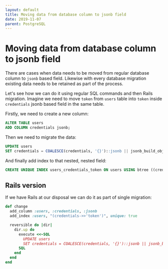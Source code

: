 ```yaml
---
layout: default
title: Moving data from database column to jsonb field
date: 2019-11-07
parent: PostgreSQL
---
```


# Moving data from database column to jsonb field

There are cases when data needs to be moved from regular database column to `jsonb` based field. Likewise with every database migration existing data needs to be retained as part of the process.

Let's see how we can do it using regular SQL commands and then Rails migration. Imagine we need to move `token` from `users` table into `token` inside `credentials` jsonb based field in the same table.

Firstly, we need to create a new column:

```sql
ALTER TABLE users
ADD COLUMN credentials jsonb;
```

Then we need to migrate the data:

```sql
UPDATE users
SET credentials = COALESCE(credentials, '{}')::jsonb || jsonb_build_object('token', users.token);
```

And finally add index to that nested, nested field:

```sql
CREATE UNIQUE INDEX users_credentials_token ON users USING btree ((credentials->>'token'::text));
```

## Rails version

If we have Rails at our disposal we can do it as part of single migration:

```ruby
def change
  add_column :users, :credentials, :jsonb
  add_index :users, "(credentials->>'token')", unique: true

  reversible do |dir|
    dir.up do
      execute <<~SQL
        UPDATE users
        SET credentials = COALESCE(credentials, '{}')::jsonb || jsonb_build_object('token', users.token)
      SQL
    end
  end
end
```
